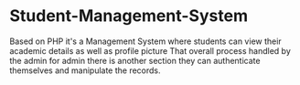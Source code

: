 # Student-Management-System
Based on PHP it's a Management System where students can view their academic details as well as profile picture That overall process handled by the admin for admin there is another section they can authenticate themselves and manipulate the records.
